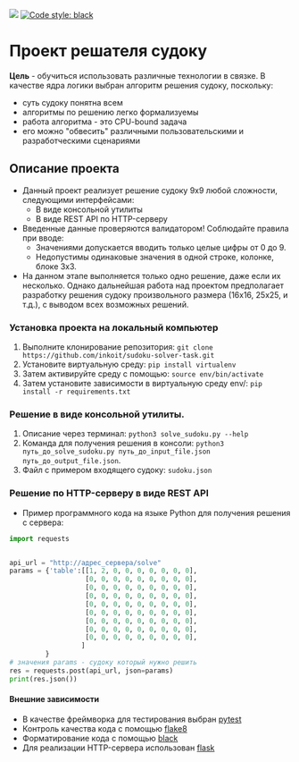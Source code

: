 ![](https://github.com/inkoit/sudoku-solver-task/actions/workflows/python-app.yml/badge.svg)
[![Code style: black](https://img.shields.io/badge/code%20style-black-000000.svg)](https://github.com/psf/black)

# Проект решателя судоку

**Цель** - обучиться использовать различные технологии в связке. В качестве ядра логики выбран алгоритм решения судоку, поскольку:

- суть судоку понятна всем
- алгоритмы по решению легко формализуемы
- работа алгоритма - это CPU-bound задача
- его можно "обвесить" различными пользовательскими и разработческими сценариями

## Описание проекта

- Данный проект реализует решение судоку 9х9 любой сложности, следующими интерфейсами:
  - В виде консольной утилиты
  - В виде REST API по HTTP-серверу
- Введенные данные проверяются валидатором! Соблюдайте правила при вводе:
  - Значениями допускается вводить только целые цифры от 0 до 9.
  - Недопустимы одинаковые значения в одной строке, колонке, блоке 3х3.
- На данном этапе выполняется только одно решение, даже если их несколько.
  Однако дальнейшая работа над проектом предполагает разработку решения судоку произвольного размера (16х16, 25х25, и т.д.),
  с выводом всех возможных решений.

### Установка проекта на локальный компьютер

1. Выполните клонирование репозитория: `git clone https://github.com/inkoit/sudoku-solver-task.git`
2. Установите виртуальную среду: `pip install virtualenv`
3. Затем активируйте среду с помощью: `source env/bin/activate`
4. Затем установите зависимости в виртуальную среду env/:
   `pip install -r requirements.txt`

### Решение в виде консольной утилиты.

1. Описание через терминал: `python3 solve_sudoku.py --help`
2. Команда для получения решения в консоли: `python3 путь_до_solve_sudoku.py путь_до_input_file.json путь_до_output_file.json`.
3. Файл с примером входящего судоку: `sudoku.json`

### Решение по HTTP-серверу в виде REST API

- Пример программного кода на языке Python для получения решения с сервера:

```python
import requests


api_url = "http://адрес_сервера/solve"
params = {'table':[[1, 2, 0, 0, 0, 0, 0, 0, 0],
                   [0, 0, 0, 0, 0, 0, 0, 0, 0],
                   [0, 0, 0, 0, 0, 0, 0, 0, 0],
                   [0, 0, 0, 0, 0, 0, 0, 0, 0],
                   [0, 0, 0, 0, 0, 0, 0, 0, 0],
                   [0, 0, 0, 0, 0, 0, 0, 0, 0],
                   [0, 0, 0, 0, 0, 0, 0, 0, 0],
                   [0, 0, 0, 0, 0, 0, 0, 0, 0],
                   [0, 0, 0, 0, 0, 0, 0, 0, 0],
                  ]
         }
# значения params - судоку который нужно решить
res = requests.post(api_url, json=params)
print(res.json())
```

#### Внешние зависимости

- В качестве фреймворка для тестирования выбран [pytest](https://docs.pytest.org/en/6.2.x/)
- Контроль качества кода с помощью [flake8](https://flake8.pycqa.org/en/latest/)
- Форматирование кода с помощью [black](https://github.com/psf/black)
- Для реализации HTTP-сервера использован [flask](https://flask-russian-docs.readthedocs.io/ru/latest/quickstart.html)
